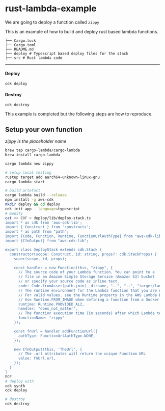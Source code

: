 # rust-lambda-example

We are going to deploy a function called `zippy`

This is an example of how to build and deploy rust based lambda functions.

```
├── Cargo.lock
├── Cargo.toml
├── README.md
├── deploy # Typescript based deploy files for the stack
├── src # Rust lambda code
```


-----

#### Deploy

```
cdk deploy
```
#### Destroy
```
cdk destroy
```

This example is completed but the following steps are how to reproduce.

## Setup your own function 

_zippy is the placeholder name_


```bash
brew tap cargo-lambda/cargo-lambda
brew install cargo-lambda

cargo lambda new zippy

# setup local testing
rustup target add aarch64-unknown-linux-gnu
cargo lambda start 

# build artefact
cargo lambda build --release
npm install -g aws-cdk
mkdir deploy && cd deploy
cdk init app --language=typescript
# modify 
cat << EOF > deploy/lib/deploy-stack.ts
import * as cdk from 'aws-cdk-lib';
import { Construct } from 'constructs';
import * as path from "path";
import {Code, Function, Runtime, FunctionUrlAuthType} from "aws-cdk-lib/aws-lambda";
import {CfnOutput} from "aws-cdk-lib";

export class DeployStack extends cdk.Stack {
  constructor(scope: Construct, id: string, props?: cdk.StackProps) {
    super(scope, id, props);

    const handler = new Function(this, "zippy", {
      // The source code of your Lambda function. You can point to a
      // file in an Amazon Simple Storage Service (Amazon S3) bucket
      // or specify your source code as inline text.
      code: Code.fromAsset(path.join(__dirname, "..", "..", "target/lambda/zippy")),
      // The runtime environment for the Lambda function that you are uploading.
      // For valid values, see the Runtime property in the AWS Lambda Developer Guide.
      // Use Runtime.FROM_IMAGE when defining a function from a Docker image.
      runtime: Runtime.PROVIDED_AL2,
      handler: "does_not_matter",
      // The function execution time (in seconds) after which Lambda terminates the function.
      functionName: "zippy"
    });

    const fnUrl = handler.addFunctionUrl({
      authType: FunctionUrlAuthType.NONE,
    });

    new CfnOutput(this, 'TheUrl', {
      // The .url attributes will return the unique Function URL
      value: fnUrl.url,
    });
  }
}
EOF
# deploy with 
cdk synth
cdk deploy

# destroy
cdk destroy
```
